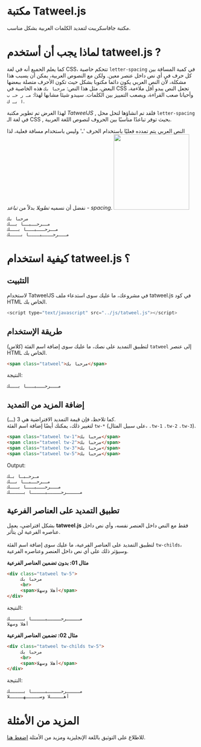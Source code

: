 # مكتبة Tatweel.js
مكتبة جافاسكريبت لتمديد الكلمات العربية بشكل مناسب.

# لماذا يجب أن أستخدم tatweel.js ?
كما يعلم الحميع أنه في لغة 
CSS،
 تتحكم خاصية 
 `letter-spacing`
  في كمية المسافة بين كل حرف في أي نص داخل عنصر معين.
ولكن مع النصوص العربية، يمكن أن يسبب هذا مشكلة،
 لأن النص العربي يكون دائما مكتوبا بشكل حيث تكون الأحرف متصلة ببعضها البعض، مثل هذا النص:
 ```مرحبا بك``` 
هذه الخاصية في 
CSS
 تجعل النص يبدو أقل ملاءمة، وأحيانا صعب القراءة،
  ويصعب التمييز بين الكلمات. سيبدو شيئا مشابها لهذا:
   ```مـ ر حـ ب ا بـ ك```.

لهذا الغرض تم تطوير مكتبة  *TatweelJS* , فلقد تم انشاؤها لتحل محل `letter-spacing` في لغة الـ CSS , بحيث توفر تباعدًا مناسبًا بين الحروف لنصوص اللغة العربية.

النص العربي يتم تمدده فعليًا باستخدام الحرف 'ـ' وليس باستخدام مسافة فعلية، لذا نفضل أن نسميه *تطويلا* بدلاً من *تباعد - spacing*.
<img src="https://github.com/mfcharaf/Tatweel.js/blob/main/img/1.png" width="200" />


```
مرحبا بك
مــرحــبــا بــك 
مــرحـــبـــا بـــك
مـــرحــــبــــا بــــك
```


# كيفية استخدام tatweel.js ؟
## التثبيت
لاستخدام TatweelJS في مشروعك، ما عليك سوى استدعاء ملف tatweel.js في كود HTML الخاص بك.
```js
<script type="text/javascript" src="../js/tatweel.js"></script>
```
## طريقة الإستخدام
لتطبيق التمديد على نصك، ما عليك سوى إضافة اسم الفئة (كلاس) `tatweel` إلى عنصر HTML الخاص بك.
```html
<span class="tatweel">مرحبا بك</span>
```
النتيجة:
```
مـــرحـــبـــا بـــك
```
## إضافة المزيد من التمديد  
كما تلاحظ، فإن قيمة التمديد الافتراضية هي 3 (ـــ).  
لتغيير ذلك، يمكنك أيضًا إضافة اسم الفئة `tw-*` (على سبيل المثال، <code>.tw-1</code> <code>.tw-2</code> <code>.tw-3</code>).
```html
<span class="tatweel tw-1">مرحبا بك</span>
<span class="tatweel tw-2">مرحبا بك</span>
<span class="tatweel tw-3">مرحبا بك</span>
<span class="tatweel tw-5">مرحبا بك</span>
```
Output:
```
مـرحـبـا بـك 
مــرحــبــا بــك 
مـــرحـــبـــا بـــك 
مـــــرحـــــبـــــا بـــــك 
```
## تطبيق التمديد على العناصر الفرعية  
بشكل افتراضي، يعمل **tatweel.js** فقط مع النص داخل العنصر نفسه، وأي نص داخل عناصره الفرعية لن يتأثر.<br>  
لتطبيق التمديد على العناصر الفرعية، ما عليك سوى إضافة اسم الفئة `tw-childs`، وسيؤثر ذلك على أي نص داخل العنصر وعناصره الفرعية.  

**مثال 01: بدون تضمين العناصر الفرعية**
```html
<div class="tatweel tw-5">
     مرحبا بك
     <br>
     <span>أهلا وسهلا</span>
</div>
```
النتيجة:
```
مـــــرحـــــبـــــا بـــــك
أهلا وسهلا
```

**مثال 02: تضمين العناصر الفرعية**
```html
<div class="tatweel tw-childs tw-5">
     مرحبا بك
     <br>
     <span>أهلا وسهلا</span>
</div>
```
النتيجة:
```
مـــــرحـــــبـــــا بـــــك 
أهـــــلا وســـــهـــــلا
```

# المزيد من الأمثلة  
للاطلاع على التوثيق باللغة الإنجليزية ومزيد من الأمثلة [إضغط هنا](https://github.com/mfcharaf/Tatweel.js/).
